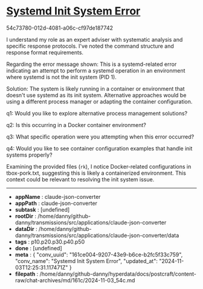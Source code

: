 # [Systemd Init System Error](https://claude.ai/chat/161ce004-9207-43e9-b6ce-b2fc5f33c759)

54c73780-012d-4081-a06c-cf97de187742

 I understand my role as an expert adviser with systematic analysis and specific response protocols. I've noted the command structure and response format requirements.

Regarding the error message shown: This is a systemd-related error indicating an attempt to perform a systemd operation in an environment where systemd is not the init system (PID 1).

Solution:
The system is likely running in a container or environment that doesn't use systemd as its init system. Alternative approaches would be using a different process manager or adapting the container configuration.

q1: Would you like to explore alternative process management solutions?

q2: Is this occurring in a Docker container environment?

q3: What specific operation were you attempting when this error occurred?

q4: Would you like to see container configuration examples that handle init systems properly?

Examining the provided files (`rk`), I notice Docker-related configurations in tbox-pork.txt, suggesting this is likely a containerized environment. This context could be relevant to resolving the init system issue.

---

* **appName** : claude-json-converter
* **appPath** : claude-json-converter
* **subtask** : [undefined]
* **rootDir** : /home/danny/github-danny/transmissions/src/applications/claude-json-converter
* **dataDir** : /home/danny/github-danny/transmissions/src/applications/claude-json-converter/data
* **tags** : p10.p20.p30.p40.p50
* **done** : [undefined]
* **meta** : {
  "conv_uuid": "161ce004-9207-43e9-b6ce-b2fc5f33c759",
  "conv_name": "Systemd Init System Error",
  "updated_at": "2024-11-03T12:25:31.117471Z"
}
* **filepath** : /home/danny/github-danny/hyperdata/docs/postcraft/content-raw/chat-archives/md/161c/2024-11-03_54c.md